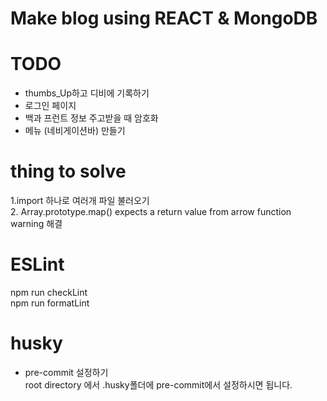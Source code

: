 # Make blog using REACT & MongoDB   

# TODO
- thumbs_Up하고 디비에 기록하기
- 로그인 페이지
- 백과 프런트 정보 주고받을 때 암호화
- 메뉴 (네비게이션바) 만들기

# thing to solve
1.import 하나로 여러개 파일 불러오기   
2. Array.prototype.map() expects a return value from arrow function warning 해결

# ESLint
npm run checkLint    
npm run formatLint    

# husky 
- pre-commit 설정하기    
root directory 에서 .husky폴더에 pre-commit에서 설정하시면 됩니다.

